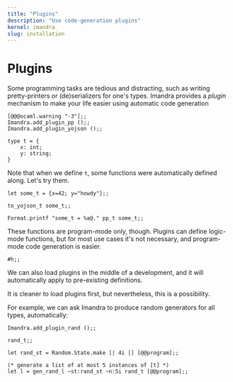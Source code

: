 ```yaml
---
title: "Plugins"
description: "Use code-generation plugins"
kernel: imandra
slug: installation
---
```


# Plugins


Some programming tasks are tedious and distracting, such as writing pretty-printers or (de)serializers for one's types. Imandra provides a *plugin* mechanism to make your life easier using automatic code generation

```{.imandra .input}
[@@@ocaml.warning "-3"];;
Imandra.add_plugin_pp ();;
Imandra.add_plugin_yojson ();;
```

```{.imandra .input}
type t = {
    x: int;
    y: string;
}
```

Note that when we define `t`, some functions were automatically defined along. Let's try them.

```{.imandra .input}
let some_t = {x=42; y="howdy"};;

to_yojson_t some_t;;

Format.printf "some_t = %a@." pp_t some_t;;
```

These functions are program-mode only, though. Plugins can define logic-mode functions, but for most use cases it's not necessary, and program-mode code generation is easier.

```{.imandra .input}
#h;;
```

We can also load plugins in the middle of a development, and it will automatically apply to pre-existing definitions.

It is cleaner to load plugins first, but nevertheless, this is a possibility.

For example, we can ask Imandra to produce random generators for all types, automatically:

```{.imandra .input}
Imandra.add_plugin_rand ();;
```

```{.imandra .input}
rand_t;;

let rand_st = Random.State.make [| 4i |] [@@program];;

(* generate a list of at most 5 instances of [t] *)
let l = gen_rand_l ~st:rand_st ~n:5i rand_t [@@program];;
```
